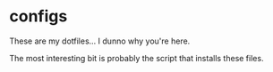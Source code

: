 # configs
These are my dotfiles... I dunno why you're here.

The most interesting bit is probably the script that installs these files.
